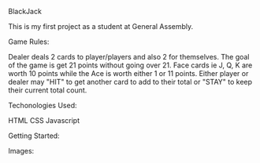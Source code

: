 BlackJack

This is my first project as a student at General Assembly.

Game Rules:

Dealer deals 2 cards to player/players and also 2 for themselves. The goal of the game is get 21 points without going over 21. Face cards ie J, Q, K are worth 10 points while the Ace is worth either 1 or 11 points. Either player or dealer may "HIT" to get another card to add to their total or "STAY" to keep their current total count. 

Techonologies Used:

HTML
CSS
Javascript

Getting Started:

Images:
